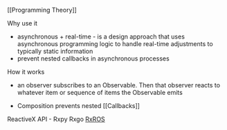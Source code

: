 
[[Programming Theory]]

Why use it
* asynchronous + real-time - is a design approach that uses asynchronous programming logic to handle real-time adjustments to typically static information
* prevent nested callbacks in asynchronous processes

How it works 
- an observer subscribes to an Observable. Then that observer reacts to whatever item or sequence of items the Observable emits  
* Composition prevents nested [[Callbacks]]


ReactiveX API - Rxpy Rxgo
[RxROS](https://research.tudelft.nl/en/publications/reactive-programming-of-robots-with-rxros)